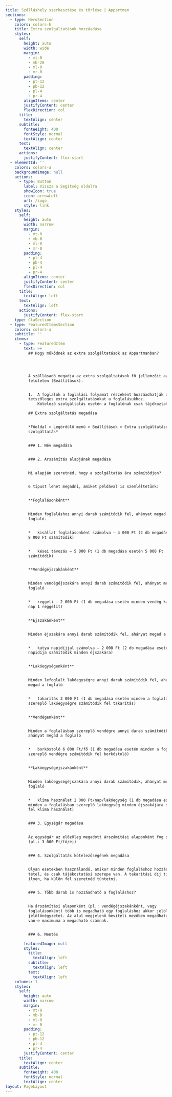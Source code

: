 ```yaml
---
title: Szálláshely szerkesztése és törlése | Appartman
sections:
  - type: HeroSection
    colors: colors-h
    title: Extra szolgáltatások hozzáadása
    styles:
      self:
        height: auto
        width: wide
        margin:
          - mt-0
          - mb-20
          - ml-0
          - mr-0
        padding:
          - pt-12
          - pb-12
          - pl-4
          - pr-4
        alignItems: center
        justifyContent: center
        flexDirection: col
      title:
        textAlign: center
      subtitle:
        fontWeight: 400
        fontStyle: normal
        textAlign: center
      text:
        textAlign: center
      actions:
        justifyContent: flex-start
  - elementId: ''
    colors: colors-a
    backgroundImage: null
    actions:
      - type: Button
        label: Vissza a Segítség oldalra
        showIcon: true
        icon: arrowLeft
        url: /sugo
        style: link
    styles:
      self:
        height: auto
        width: narrow
        margin:
          - mt-0
          - mb-0
          - ml-0
          - mr-0
        padding:
          - pt-4
          - pb-4
          - pl-4
          - pr-4
        alignItems: center
        justifyContent: center
        flexDirection: col
      title:
        textAlign: left
      text:
        textAlign: left
      actions:
        justifyContent: flex-start
    type: CtaSection
  - type: FeaturedItemsSection
    colors: colors-a
    subtitle: ''
    items:
      - type: FeaturedItem
        text: >+
          ## Hogy működnek az extra szolgáltatások az Appartmanban?




          A szállásadó megadja az extra szolgáltatások fő jellemzőit az admin
          felületen (Beállítások).


          1.  A foglalók a foglalási folyamat részeként hozzáadhatják a
          tetszőleges extra szolgáltatásokat a foglalásukhoz.
              Kötelező szolgáltatás esetén a foglalónak csak tájékoztatás jelleggel jelenik meg az extra szolgáltatás. Ilyen lehet például a takarítás.

          ## Extra szolgáltatás megadása


          *Főoldal > Legördülő menü > Beállítások > Extra szolgáltatások > Új
          szolgáltatás*


          ### 1. Név megadása


          ### 2. Árszámítás alapjának megadása


          Mi alapján szeretnéd, hogy a szolgáltatás ára számítódjon?


          6 típust lehet megadni, amiket példával is szemléltetünk:


          **Foglalásonként**


          Minden foglaláshoz annyi darab számítódik fel, ahányat megad a
          foglaló.


          *   kisállat foglalásonként számolva – 4 000 Ft (2 db megadása esetén
          8 000 Ft számítódik)


          *   kései távozás – 5 000 Ft (1 db megadása esetén 5 000 Ft
          számítódik)


          **Vendégéjszakánként**


          Minden vendégéjszakára annyi darab számítódik fel, ahányat megad a
          foglaló


          *   reggeli – 2 000 Ft (1 db megadása esetén minden vendég kap minden
          nap 1 reggelit)


          **Éjszakánként**


          Minden éjszakára annyi darab számítódik fel, ahányat megad a foglaló


          *   kutya napidíjjal számolva – 2 000 Ft (2 db megadása esetén 2 kutya
          napidíja számítódik minden éjszakára)


          **Lakóegységenként**


          Minden lefoglalt lakóegységre annyi darab számítódik fel, ahányat
          megad a foglaló


          *   takarítás 3 000 Ft (1 db megadása esetén minden a foglalásban
          szereplő lakóegységre számítódik fel takarítás)


          **Vendégenként**


          Minden a foglalásban szereplő vendégre annyi darab számítódik fel,
          ahányat megad a foglaló


          *   borkóstoló 6 000 Ft/fő (1 db megadása esetén minden a foglalásban
          szereplő vendégre számítódik fel borkóstoló)


          **Lakóegységéjszakánként**


          Minden lakóegységéjszakára annyi darab számítódik, ahányat megad a
          foglaló


          *   klíma használat 2 000 Ft/nap/lakóegység (1 db megadása esetén
          minden a foglalásban szereplő lakóegység minden éjszakájára számítódik
          fel klíma használat)


          ### 3. Egységár megadása


          Az egységár az előzőleg megadott árszámítási alaponként fog számítódni
          (pl.: 3 000 Ft/fő/éj)


          ### 4. Szolgáltatás kötelezőségének megadása


          Olyan esetekben használandó, amikor minden foglaláshoz hozzáadódik a
          tétel, és csak tájékoztatási szerepe van. A takarítási díj tipikusan
          ilyen, ha külön fel szeretnéd tüntetni.


          ### 5. Több darab is hozzáadható a foglaláshoz?


          Ha árszámítási alaponként (pl.: vendégéjszakánként, vagy
          foglalásonként) több is megadható egy foglaláshoz akkor jelöld be a
          jelölőnégyzetet. Az alul megjelenő beviteli mezőben megadhatod, hogy
          van-e maximuma a megadható számnak.


          ### 6. Mentés

        featuredImage: null
        styles:
          title:
            textAlign: left
          subtitle:
            textAlign: left
          text:
            textAlign: left
    columns: 1
    styles:
      self:
        height: auto
        width: narrow
        margin:
          - mt-0
          - mb-0
          - ml-0
          - mr-0
        padding:
          - pt-12
          - pb-12
          - pl-4
          - pr-4
        justifyContent: center
      title:
        textAlign: center
      subtitle:
        fontWeight: 400
        fontStyle: normal
        textAlign: center
layout: PageLayout
---
```


